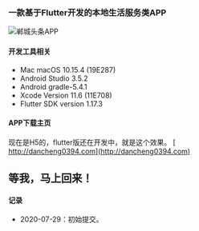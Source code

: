 ### 一款基于Flutter开发的本地生活服务类APP

![郸城头条APP](https://github.com/Light413/dctt_h5/blob/master/dctt/images/app_logo@2x.png?raw=true)


#### 开发工具相关
* Mac macOS 10.15.4 (19E287)
* Android Studio 3.5.2
* Android gradle-5.4.1
* Xcode Version 11.6 (11E708)
* Flutter SDK version 1.17.3

#### APP下载主页
现在是H5的，flutter版还在开发中，就是这个效果。
[ http://dancheng0394.com](http://dancheng0394.com)



## 等我，马上回来！

#### 记录
* 2020-07-29：初始提交。